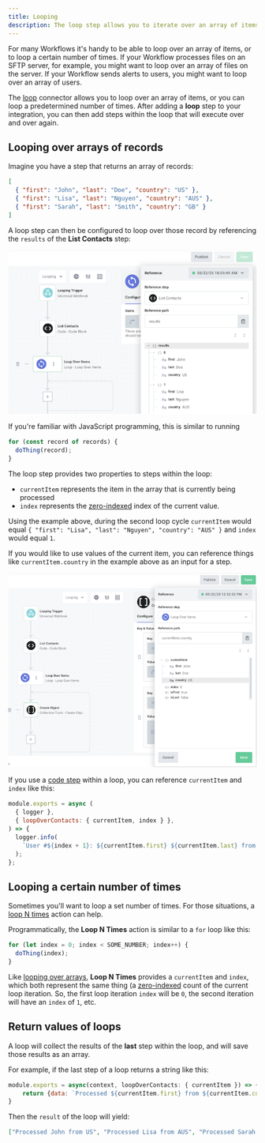 ```yaml
---
title: Looping
description: The loop step allows you to iterate over an array of items or records
---
```


For many Workflows it's handy to be able to loop over an array of items, or to loop a certain number of times.
If your Workflow processes files on an SFTP server, for example, you might want to loop over an array of files on the server.
If your Workflow sends alerts to users, you might want to loop over an array of users.

The [loop](./connectors/loop.md) connector allows you to loop over an array of items, or you can loop a predetermined number of times.
After adding a **loop** step to your integration, you can then add steps within the loop that will execute over and over again.

## Looping over arrays of records

Imagine you have a step that returns an array of records:

```json title="Result of 'List Contacts' step"
[
  { "first": "John", "last": "Doe", "country": "US" },
  { "first": "Lisa", "last": "Nguyen", "country": "AUS" },
  { "first": "Sarah", "last": "Smith", "country": "GB" }
]
```

A loop step can then be configured to loop over those record by referencing the `results` of the **List Contacts** step:

![Loop step reference results](./assets/looping/loop-step-reference-results.png)

If you're familiar with JavaScript programming, this is similar to running

```js
for (const record of records) {
  doThing(record);
}
```

The loop step provides two properties to steps within the loop:

- `currentItem` represents the item in the array that is currently being processed
- `index` represents the [zero-indexed](https://en.wikipedia.org/wiki/Zero-based_numbering) index of the current value.

Using the example above, during the second loop cycle `currentItem` would equal `{ "first": "Lisa", "last": "Nguyen", "country": "AUS" }` and `index` would equal `1`.

If you would like to use values of the current item, you can reference things like `currentItem.country` in the example above as an input for a step.

![Current item reference](./assets/looping/current-item-reference.png)

If you use a [code step](./custom-code.md) within a loop, you can reference `currentItem` and `index` like this:

```js title="Example code step referencing a loop's current item"
module.exports = async (
  { logger },
  { loopOverContacts: { currentItem, index } },
) => {
  logger.info(
    `User #${index + 1}: ${currentItem.first} ${currentItem.last} from ${currentItem.country}`,
  );
};
```

## Looping a certain number of times

Sometimes you'll want to loop a set number of times.
For those situations, a [loop N times](./connectors/loop.md#loop-n-times) action can help.

Programmatically, the **Loop N Times** action is similar to a `for` loop like this:

```js
for (let index = 0; index < SOME_NUMBER; index++) {
  doThing(index);
}
```

Like [looping over arrays](#looping-over-arrays-of-records), **Loop N Times** provides a `currentItem` and `index`, which both represent the same thing (a [zero-indexed](https://en.wikipedia.org/wiki/Zero-based_numbering) count of the current loop iteration.
So, the first loop iteration `index` will be `0`, the second iteration will have an `index` of `1`, etc.

## Return values of loops

A loop will collect the results of the **last** step within the loop, and will save those results as an array.

For example, if the last step of a loop returns a string like this:

```javascript
module.exports = async(context, loopOverContacts: { currentItem }) => {
    return {data: `Processed ${currentItem.first} from ${currentItem.country}`}
}
```

Then the `result` of the loop will yield:

```json
["Processed John from US", "Processed Lisa from AUS", "Processed Sarah from GB"]
```
